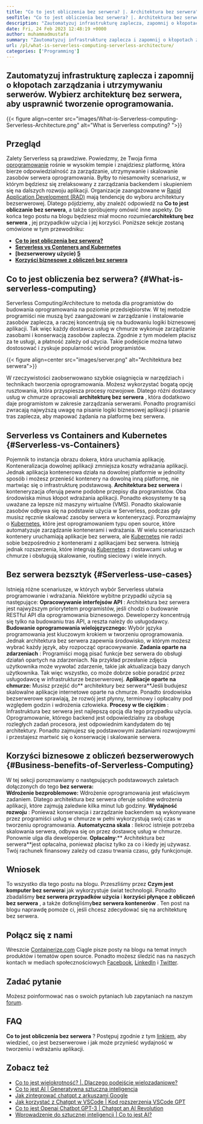 ```yaml
---
title: "Co to jest obliczenia bez serwera? |. Architektura bez serwera" 
seoTitle: "Co to jest obliczenia bez serwera? |. Architektura bez serwera" 
description: "Zautomatyzuj infrastrukturę zaplecza, zapomnij o kłopotach zarządzania i utrzymywaniu serwerów. Wybierz architekturę bez serwera, aby usprawnić tworzenie oprogramowania." 
date: Fri, 24 Feb 2023 12:48:19 +0000
author: muhammadmustafa
summary: "Zautomatyzuj infrastrukturę zaplecza i zapomnij o kłopotach zarządzania & amp; utrzymanie serwerów. Wybierz architekturę bez serwera, aby usprawnić tworzenie oprogramowania." 
url: /pl/what-is-serverless-computing-serverless-architecture/
categories: ['Programming']
---
```


## Zautomatyzuj infrastrukturę zaplecza i zapomnij o kłopotach zarządzania i utrzymywaniu serwerów. Wybierz architekturę bez serwera, aby usprawnić tworzenie oprogramowania.

{{< figure align=center src="images/What-is-Serverless-computing-Serverless-Architecture.png" alt="What is Serverless computing? ">}}


## Przegląd
Zalety Serverless są prawdziwe. Powiedzmy, że Twoja firma [oprogramowanie][1] rośnie w wysokim tempie i znajdziesz platformę, która bierze odpowiedzialność za zarządzanie, utrzymywanie i skalowanie zasobów serwera oprogramowania. Byłby to niesamowity scenariusz, w którym będziesz się zrelaksowany z zarządzania backendem i skupieniem się na dalszych rozwoju aplikacji. Organizacje zaangażowane w [Rapid Application Development (RAD)][2] mają tendencję do wyboru architektury bezserwerowej. Dlatego pójdziemy, aby znaleźć odpowiedź na **Co to jest obliczanie bez serwera**, a także spróbujemy omówić inne aspekty. Do końca tego postu na blogu będziesz miał mocno rozumieć**architekturę bez serwera** , jej przypadków użycia i jej korzyści.
Poniższe sekcje zostaną omówione w tym przewodniku:
* **[Co to jest obliczenia bez serwera?][3]** 
* [ **Serverless vs Conteners and Kubernetes** ][4]
* **[bezserwerowy użycie) [5]** 
* **[Korzyści biznesowe z obliczeń bez serwera][6]** 

## Co to jest obliczenia bez serwera? {#What-is-serverless-computing}

Serverless Computing/Architecture to metoda dla programistów do budowania oprogramowania na poziomie przedsiębiorstw. W tej metodzie programiści nie muszą być zaangażowani w zarządzanie i instalowanie zasobów zaplecza, a raczej koncentrują się na budowaniu logiki biznesowej aplikacji. Tak więc każdy dostawca usług w chmurze wykonuje zarządzanie zasobami i konserwacją zasobów zaplecza. Zgodnie z tym modelem płacisz za te usługi, a płatność zależy od użycia. Takie podejście można łatwo dostosować i zyskuje popularność wśród programistów.

{{< figure align=center src="images/server.png" alt="Architektura bez serwera">}}

W rzeczywistości zaobserwowano szybkie osiągnięcia w narzędziach i technikach tworzenia oprogramowania. Możesz wykorzystać bogatą opcję rusztowania, która przyspiesza procesy rozwojowe. Dlatego różni dostawcy usług w chmurze opracowali **architekturę bez serwera** , która dodatkowo daje programistom w zakresie zarządzania serwerami. Ponadto programiści zwracają najwyższą uwagę na pisanie logiki biznesowej aplikacji i pisanie tras zaplecza, aby mapować żądania na platformę bez serwera.

## Serverless vs Containers and Kubernetes {#Serverless-vs-Containers}

Pojemnik to instancja obrazu dokera, która uruchamia aplikację. Konteneralizacja dowolnej aplikacji zmniejsza koszty wdrażania aplikacji. Jednak aplikacja kontenerowa działa na dowolnej platformie w jednolity sposób i możesz przenieść kontenery na dowolną inną platformę, nie martwiąc się o infrastrukturę podstawową.
**Architektura bez serwera** i konteneryzacja oferują pewne podobne przepisy dla programistów. Oba środowiska minus kłopot wdrażania aplikacji. Ponadto ekosystemy te są uważane za lepsze niż maszyny wirtualne (VMS). Ponadto skalowanie zasobów odbywa się na podstawie użycia w Serverless, podczas gdy musisz ręcznie skalować zasoby serwera w konteneryzacji.
Porozmawiajmy o [Kubernetes][7], które jest oprogramowaniem typu open source, które automatyzuje zarządzanie kontenerami i wdrażania. W wielu scenariuszach kontenery uruchamiają aplikacje bez serwera, ale [Kubernetes][7] nie radzi sobie bezpośrednio z kontenerami z aplikacjami bez serwera. Istnieją jednak rozszerzenia, które integrują [Kubernetes][7] z dostawcami usług w chmurze i obsługują skalowanie, routing sieciowy i wiele innych.

## Bez serwera bezsztyk {#Serverless-use-cases}

Istnieją różne scenariusze, w których wybór Serverless ułatwia programowanie i wdrażania. Niektóre wybitne przypadki użycia są następujące:
**Opracowywanie interfejsów API** : Architektura bez serwera jest najwyższym priorytetem programistów, jeśli chodzi o budowanie RESTful API dla oprogramowania biznesowego. Deweloperzy koncentrują się tylko na budowaniu tras API, a reszta należy do usługodawcy.
**Budowanie oprogramowania wielojęzycznego:**  Wybór języka programowania jest kluczowym krokiem w tworzeniu oprogramowania. Jednak architektura bez serwera zapewnia środowisko, w którym możesz wybrać każdy język, aby rozpocząć opracowywanie.
**Zadania oparte na zdarzeniach** : Programiści mogą pisać funkcje bez serwera do obsługi działań opartych na zdarzeniach. Na przykład przesłanie zdjęcia użytkownika może wywołać zdarzenie, takie jak aktualizacja bazy danych użytkownika. Tak więc wszystko, co może dobrze sobie poradzić przez usługodawcę w infrastrukturze bezserwerowej.
**Aplikacje oparte na chmurze:** Musisz przejść do** architektury bez serwera**Jeśli budujesz skalowalne aplikacje internetowe oparte na chmurze. Ponadto środowiska bezserwerowe sprawiają, że rozwój jest płynny, terminowy i opłacalny pod względem godzin i wdrożenia człowieka.
**Procesy w tle ciężkim** : Infrastruktura bez serwera jest najlepszą opcją dla tego przypadku użycia. Oprogramowanie, którego backend jest odpowiedzialny za obsługę rozległych zadań procesora, jest odpowiednim kandydatem do tej architektury. Ponadto zajmujesz się podstawowymi zadaniami rozwojowymi i przestajesz martwić się o konserwację i skalowanie serwera.

## Korzyści biznesowe z obliczeń bezserwerowych {#Business-benefits-of-Serverless-Computing}

W tej sekcji porozmawiamy o następujących podstawowych zaletach dołączonych do tego **bez serwera:**  
**Wdrożenie bezproblemowe:**  Wdrożenie oprogramowania jest właściwym zadaniem. Dlatego architektura bez serwera oferuje solidne wdrożenia aplikacji, które zajmują zaledwie kilka minut lub godziny.
**Wydajność rozwoju** : Ponieważ konserwacja i zarządzanie backendem są wykonywane przez programiści usług w chmurze w pełni wykorzystują swój czas w tworzeniu oprogramowania.
**Automatyczna skala** : Ilekroć istnieje potrzeba skalowania serwera, odbywa się on przez dostawcę usług w chmurze. Ponownie ulga dla deweloperów.
**Opłacalny**:**  Architektura bez serwera**jest opłacalna, ponieważ płacisz tylko za co i kiedy jej używasz. Twój rachunek finansowy zależy od czasu trwania czasu, gdy funkcjonuje.

## Wniosek
To wszystko dla tego postu na blogu. Przeszliśmy przez **Czym jest komputer bez serwera**i jak wykorzystuje świat technologii. Ponadto zbadaliśmy **bez serwera przypadków użycia** i **korzyści płynące z obliczeń bez serwera** , a także dotknęliśmy**bez serwera kontenerów** . Ten post na blogu naprawdę pomoże ci, jeśli chcesz zdecydować się na architekturę bez serwera.

## Połącz się z nami
Wreszcie [Containerize.com][8] Ciągle pisze posty na blogu na temat innych produktów i tematów open source. Ponadto możesz śledzić nas na naszych kontach w mediach społecznościowych [Facebook][9], [LinkedIn][10] i [Twitter][11].

## Zadać pytanie
Możesz poinformować nas o swoich pytaniach lub zapytaniach na naszym [forum][12].

## FAQ
**Co to jest obliczenia bez serwera** ?
Postępuj zgodnie z tym [linkiem][3], aby wiedzieć, co jest bezserwerowe i jak może przynieść wydajność w tworzeniu i wdrażaniu aplikacji.

## Zobacz też
  * [Co to jest wielokrotność? |. Dlaczego podejście wielozadaniowe?][13]
  * [Co to jest AI | Generatywna sztuczna inteligencja][14]
  * [Jak zintegrować chatgpt z arkuszami Google][15]
  * [Jak korzystać z Chatgpt w VSCode | Kod rozszerzenia VSCode GPT][16]
  * [Co to jest Openai Chatbot GPT-3 | Chatgpt an AI Revolution][17]
  * [Wprowadzenie do sztucznej inteligencji | Co to jest AI?][18]



[1]: https://products.containerize.com/
[2]: https://products.containerize.com/rad/
[3]: #What-is-serverless-computing
[4]: #Serverless-vs-Containers
[5]: #Serverless-use-cases
[6]: #Business-benefits-of-Serverless-Computing
[7]: https://products.containerize.com/devops/kubernetes/
[8]: https://www.containerize.com/
[9]: https://web.facebook.com/containerize
[10]: https://www.linkedin.com/company/containerize/
[11]: https://twitter.com/containerize_co
[12]: https://forum.containerize.com/
[13]: https://blog.containerize.com/programming/what-is-multitenancy-why-a-multi-tenant-approach-2/
[14]: https://blog.containerize.com/artificial-intelligence/what-is-generative-ai-generative-artificial-intelligence/
[15]: https://blog.containerize.com/artificial-intelligence/integrate-chatgpt-with-google-sheets/
[16]: https://blog.containerize.com/artificial-intelligence/how-to-use-chatgpt-in-vscode-the-vscode-extension-codegpt/
[17]: https://blog.containerize.com/artificial-intelligence/what-is-openai-chatbot-gpt-3-chatgpt-an-ai-revolution/
[18]: https://blog.containerize.com/artificial-intelligence/an-introduction-to-artificial-intelligence-what-is-ai/
